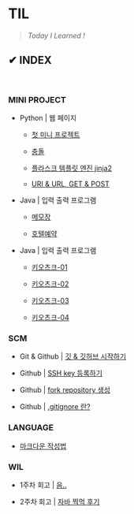 # **TIL**

>*Today I Learned !*

## ✔ INDEX

<br/>

### **MINI PROJECT**

- Python | 웹 페이지

  - [첫 미니 프로젝트](/PROJECT/MiniProject/aboutTeam/20230515_firstTIL.md)

  - [충돌](/PROJECT/MiniProject/aboutTeam/20230516_conflict.md)

  - [플라스크 템플릿 엔진 jinja2](/PROJECT/MiniProject/aboutTeam/20230517_jinja2Template.md)

  - [URI & URL, GET & POST](/PROJECT/MiniProject/aboutTeam/20230518_uri_url_get_post.md)

- Java | 입력 출력 프로그램

  - [메모장](/PROJECT/MiniProject/javaProgram/20230605_notePad.md)

  - [호텔예약](/PROJECT/MiniProject/javaProgram/20230607_hotel_booking.md)
  
- Java | 입력 출력 프로그램

  - [키오츠크-01](/PROJECT/SoloProject/20230529_enum.md)

  - [키오츠크-02](/PROJECT/SoloProject/20230530_printf.md)

  - [키오츠크-03](/PROJECT/SoloProject/20230531_getter_setter.md)

  - [키오츠크-04](/PROJECT/SoloProject/20230601_kiosk.md)

### **SCM**

- Git & Github | [깃 & 깃허브 시작하기](/SCM/20230524_git_github.md)

- Github | [SSH key 등록하기](/SCM/20230516_sshKey.md)

- Github | [fork repository 생성](/SCM/20230516_sshKey.md)

- Github | [.gitignore 란?](/SCM/20230608_git_ignore.md)

### **LANGUAGE**

- [마크다운 작성법](/LANGUAGE/20230518_markDown.md)
<!-- - [자바 기초](/LANGUAGE/JAVA/basic/) -->
<!-- - [자바 객체지향](/LANGUAGE/JAVA/OOP/) -->
<!-- - [Coding Test](/LANGUAGE/JAVA/codingTest) -->

### **WIL**

- 1주차 회고 | [음..](/WIL/20230521_WIL.md)

- 2주차 회고 | [자바 찍먹 후기](/WIL/20230528_WIL.md)
